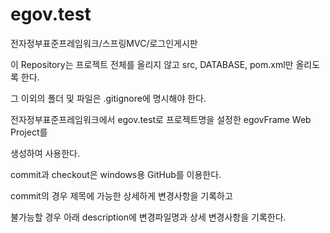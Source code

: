 egov.test
=========

전자정부표준프레임워크/스프링MVC/로그인게시판

이 Repository는 프로젝트 전체를 올리지 않고 src, DATABASE, pom.xml만 올리도록 한다.

그 이외의 폴더 및 파일은 .gitignore에 명시해야 한다.

전자정부표준프레임워크에서 egov.test로 프로젝트명을  설정한 egovFrame Web Project를

생성하여 사용한다. 

commit과 checkout은 windows용 GitHub를 이용한다. 

commit의 경우 제목에 가능한 상세하게 변경사항을 기록하고

불가능할 경우 아래 description에 변경파일명과 상세 변경사항을 기록한다.

